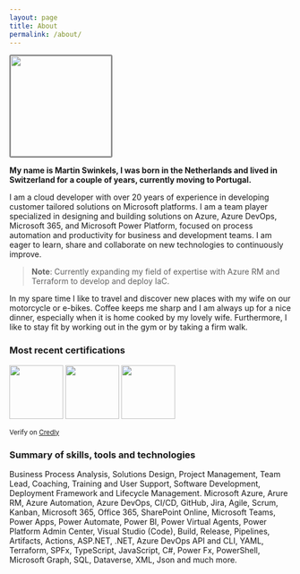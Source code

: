 ```yaml
---
layout: page
title: About
permalink: /about/
---
```


<img style="border-radius: 3px; border-color: gray; border-style: solid; border-width: 2px" src="https://msc365.eu/assets/img/msc365-profile.jpg" width="180px">

**My name is Martin Swinkels, I was born in the Netherlands and lived in Switzerland for a couple of years, currently moving to Portugal.**

I am a cloud developer with over 20 years of experience in developing customer tailored solutions on Microsoft platforms. I am a team player specialized in designing and building solutions on Azure, Azure DevOps, Microsoft 365, and Microsoft Power Platform, focused on process automation and productivity for business and development teams. I am eager to learn, share and collaborate on new technologies to continuously improve. 

> **Note**: Currently expanding my field of expertise with Azure RM and Terraform to develop and deploy IaC.

In my spare time I like to travel and discover new places with my wife on our motorcycle or e-bikes. Coffee keeps me sharp and I am always up for a nice dinner, especially when it is home cooked by my lovely wife. Furthermore, I like to stay fit by working out in the gym or by taking a firm walk.

### Most recent certifications

<img src="https://msc365.eu/assets/img/microsoft-power-platform-consultant.png" width="96"> <img src="https://msc365.eu/assets/img/microsoft-power-platform-developer.png" width="96"> <img src="https://msc365.eu/assets/img/microsoft365-developer.png" width="96"> 

<!--
Expired certifications
<img src="https://msc365.eu/assets/img/microsoft365-teams-administrator.png" width="96">  
-->

<small>Verify on [Credly](https://credly.com/users/mccmswinkels)</small>  

### Summary of skills, tools and technologies

Business Process Analysis, Solutions Design, Project Management, Team Lead, Coaching, Training and User Support, Software Development, Deployment Framework and Lifecycle Management. Microsoft Azure, Arure RM, Azure Automation, Azure DevOps, CI/CD, GitHub, Jira, Agile, Scrum, Kanban, Microsoft 365, Office 365, SharePoint Online, Microsoft Teams, Power Apps, Power Automate, Power BI, Power Virtual Agents, Power Platform Admin Center, Visual Studio (Code), Build, Release, Pipelines, Artifacts, Actions, ASP.NET, .NET, Azure DevOps API and CLI, YAML, Terraform, SPFx, TypeScript, JavaScript, C#, Power Fx, PowerShell, Microsoft Graph, SQL, Dataverse, XML, Json and much more.
